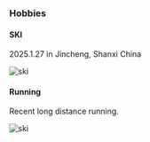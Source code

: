 ### Hobbies

#### SKI

2025.1.27 in Jincheng, Shanxi China

![ski](https://github.com/Soughtlin/songhl.github.io/static/assets/img/ski.jpg)


#### Running

Recent long distance running.

![ski](https://github.com/Soughtlin/songhl.github.io/static/assets/img/run.jpg)

